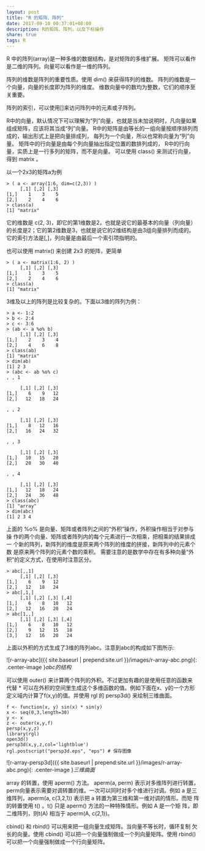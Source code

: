 ```yaml
---
layout: post
title: "R 的矩阵、阵列"
date: 2017-09-10 00:37:01+08:00
description: R的矩阵、阵列，以及下标操作
share: true
tags: R
---
```


R 中的阵列(array)是一种多维的数据结构，是对矩阵的多维扩展。
矩阵可以看作是二维的阵列。向量可以看作是一维的阵列。

阵列的维数是阵列的重要性质。使用 dim() 来获得阵列的维数。
阵列的维数是一个向量，向量的长度即为阵列的维度。
维数向量中的数均为整数，它们的顺序至关重要。

阵列的索引，可以使用[]来访问阵列中的元素或子阵列。

R中的向量，默认情况下可以理解为“列”向量，也就是当未加说明时，凡向量如果
组成矩阵，应该将其当成“列”向量。
R中的矩阵是由等长的一组向量按顺序排列而成的，输出形式上是把向量排成列，
每列为一个向量，所以也常称向量为“列”向量。
矩阵中的行向量是由每个列向量抽出指定位置的数排列成的，
R中的行向量，实质上是一行多列的矩阵，而不是向量。
可以使用 class() 来测试行向量，得到 matrix 。

以一个2x3的矩阵a为例

    > ( a <- array(1:6, dim=c(2,3)) )
         [,1] [,2] [,3]
    [1,]    1    3    5
    [2,]    2    4    6
    > class(a)
    [1] "matrix"

它的维数是 c(2, 3)，即它的第1维数是2，也就是说它的最基本的向量（列向量）
的长度是2；它的第2维数是3，也就是说它的2维结构是由3组向量排列而成的。
它的索引方法是[,]，列向量是由最后一个索引项指明的。

也可以使用 matrix() 来创建 2x3 的矩阵，更简单

    > ( a <- matrix(1:6, 2) )
         [,1] [,2] [,3]
    [1,]    1    3    5
    [2,]    2    4    6
    > class(a)
    [1] "matrix"


3维及以上的阵列是比较复杂的。下面以3维的阵列为例：

    > a <- 1:2
    > b <- 2:4
    > c <- 3:6
    > (ab <- a %o% b)
         [,1] [,2] [,3]
    [1,]    2    3    4
    [2,]    4    6    8
    > class(ab)
    [1] "matrix"
    > dim(ab)
    [1] 2 3
    > (abc <- ab %o% c)
    , , 1

         [,1] [,2] [,3]
    [1,]    6    9   12
    [2,]   12   18   24

    , , 2

         [,1] [,2] [,3]
    [1,]    8   12   16
    [2,]   16   24   32

    , , 3

         [,1] [,2] [,3]
    [1,]   10   15   20
    [2,]   20   30   40

    , , 4

         [,1] [,2] [,3]
    [1,]   12   18   24
    [2,]   24   36   48
    > class(abc)
    [1] "array"
    > dim(abc)
    [1] 2 3 4

上面的 %o% 是向量、矩阵或者阵列之间的“外积”操作，外积操作相当于对参与操
作的两个向量、矩阵或者阵列内的每个元素进行一次相乘，把相乘的结果排成一
个新的阵列，新阵列的维度是原来两个阵列的维度的拼接，新阵列中的元素个数
是原来两个阵列的元素个数的乘积。
需要注意的是数学中存在有多种向量“外积”的定义方式，在使用时注意区分。

    > abc[,,1]
         [,1] [,2] [,3]
    [1,]    6    9   12
    [2,]   12   18   24
    > abc[,1,]
         [,1] [,2] [,3] [,4]
    [1,]    6    8   10   12
    [2,]   12   16   20   24
    > abc[1,,]
         [,1] [,2] [,3] [,4]
    [1,]    6    8   10   12
    [2,]    9   12   15   18
    [3,]   12   16   20   24

上面以外积的方式生成了3维的阵列abc。注意到abc的构成如下图所示:

![r-array-abc]({{ site.baseurl | prepend:site.url }}/images/r-array-abc.png){: .center-image }*abc的结构*

可以使用 outer() 来计算两个阵列的外积。不过更加有趣的是使用任意的函数来
代替 * 可以在外积的空间里生成这个多维函数的值。例如下面在x、y的一个方形
定义域内计算了f(x,y)的值。并使用 rgl 的 persp3d() 来绘制三维曲面。

    f <- function(x, y) sin(x) * sin(y)
    x <- seq(0,3,length=30)
    y <- x
    z <- outer(x,y,f)
    persp(x,y,z)
    library(rgl)
    open3d()
    persp3d(x,y,z,col='lightblue')
    rgl.postscript("persp3d.eps", "eps") # 保存图像

![r-array-persp3d]({{ site.baseurl | prepend:site.url }}/images/r-array-abc.png){: .center-image }*三维曲面*

array 的转置，使用 aperm() 方法。 aperm(a, perm) 表示对多维阵列进行转置，
perm向量表示需要对调转置的维。一次可以同时对多个维进行对调。例如 a 是三
维阵列，aperm(a, c(3,2,1)) 表示把 a 转置为第三维和第一维对调的情形。而矩
阵的转置使用 t() 。t() 只是 aperm() 方法的一种特殊情形。例如 A 是一个矩
阵，即二维阵列，则t(A) 相当于 aperm(A, c(2,1))。

cbind() 和 rbind() 可以用来把一组向量生成矩阵。当向量不等长时，循环复制
欠长的向量。使用 cbind() 可以把一个向量强制做成一个列向量矩阵。使用
rbind() 可以把一个向量强制做成一个行向量矩阵。

